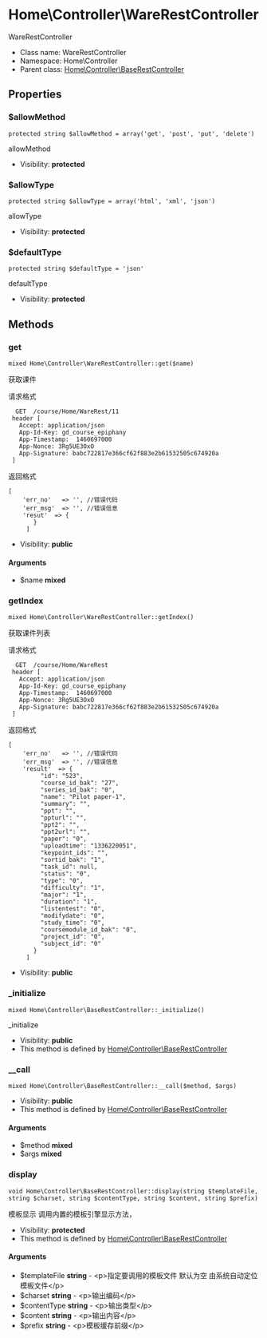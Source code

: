 Home\Controller\WareRestController
===============

WareRestController




* Class name: WareRestController
* Namespace: Home\Controller
* Parent class: [Home\Controller\BaseRestController](Home-Controller-BaseRestController.md)





Properties
----------


### $allowMethod

    protected string $allowMethod = array('get', 'post', 'put', 'delete')

allowMethod



* Visibility: **protected**


### $allowType

    protected string $allowType = array('html', 'xml', 'json')

allowType



* Visibility: **protected**


### $defaultType

    protected string $defaultType = 'json'

defaultType



* Visibility: **protected**


Methods
-------


### get

    mixed Home\Controller\WareRestController::get($name)

获取课件

请求格式
```
  GET  /course/Home/WareRest/11
 header [
   Accept: application/json
   App-Id-Key: gd_course_epiphany
   App-Timestamp:  1460697000
   App-Nonce: 3Rg5UE3OxO
   App-Signature: babc722817e366cf62f883e2b61532505c674920a
 ]
```
返回格式
```
[
    'err_no'   => '', //错误代码
    'err_msg'  => '', //错误信息
    'resut'  => {
       }
     ]
```

* Visibility: **public**


#### Arguments
* $name **mixed**



### getIndex

    mixed Home\Controller\WareRestController::getIndex()

获取课件列表

请求格式
```
  GET  /course/Home/WareRest
 header [
   Accept: application/json
   App-Id-Key: gd_course_epiphany
   App-Timestamp:  1460697000
   App-Nonce: 3Rg5UE3OxO
   App-Signature: babc722817e366cf62f883e2b61532505c674920a
 ]
```
返回格式
```
[
    'err_no'   => '', //错误代码
    'err_msg'  => '', //错误信息
    'result'  => {
         "id": "523",
         "course_id_bak": "27",
         "series_id_bak": "0",
         "name": "Pilot paper-1",
         "summary": "",
         "ppt": "",
         "ppturl": "",
         "ppt2": "",
         "ppt2url": "",
         "paper": "0",
         "uploadtime": "1336220051",
         "keypoint_ids": "",
         "sortid_bak": "1",
         "task_id": null,
         "status": "0",
         "type": "0",
         "difficulty": "1",
         "major": "1",
         "duration": "1",
         "listentest": "0",
         "modifydate": "0",
         "study_time": "0",
         "coursemodule_id_bak": "0",
         "project_id": "0",
         "subject_id": "0"
       }
     ]
```

* Visibility: **public**




### _initialize

    mixed Home\Controller\BaseRestController::_initialize()

_initialize



* Visibility: **public**
* This method is defined by [Home\Controller\BaseRestController](Home-Controller-BaseRestController.md)




### __call

    mixed Home\Controller\BaseRestController::__call($method, $args)





* Visibility: **public**
* This method is defined by [Home\Controller\BaseRestController](Home-Controller-BaseRestController.md)


#### Arguments
* $method **mixed**
* $args **mixed**



### display

    void Home\Controller\BaseRestController::display(string $templateFile, string $charset, string $contentType, string $content, string $prefix)

模板显示 调用内置的模板引擎显示方法，



* Visibility: **protected**
* This method is defined by [Home\Controller\BaseRestController](Home-Controller-BaseRestController.md)


#### Arguments
* $templateFile **string** - &lt;p&gt;指定要调用的模板文件
默认为空 由系统自动定位模板文件&lt;/p&gt;
* $charset **string** - &lt;p&gt;输出编码&lt;/p&gt;
* $contentType **string** - &lt;p&gt;输出类型&lt;/p&gt;
* $content **string** - &lt;p&gt;输出内容&lt;/p&gt;
* $prefix **string** - &lt;p&gt;模板缓存前缀&lt;/p&gt;


